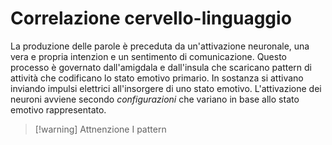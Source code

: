 # Correlazione cervello-linguaggio
La produzione delle parole è preceduta da un'attivazione neuronale, una vera e propria intenzion e un sentimento di comunicazione. Questo processo è governato dall'amigdala e dall'insula che scaricano pattern di attività che codificano lo stato emotivo primario. In sostanza si attivano inviando impulsi elettrici all'insorgere di uno stato emotivo.
L'attivazione dei neuroni avviene secondo *configurazioni* che variano in base allo stato emotivo rappresentato.
>[!warning] Attnenzione
>I pattern 